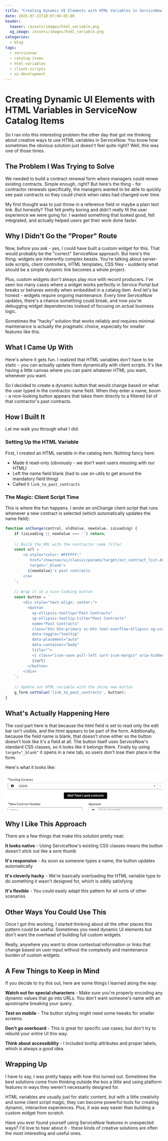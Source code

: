 ```yaml
---
title: "Creating Dynamic UI Elements with HTML Variables in ServiceNow Catalog Items"
date: 2025-07-21T10:07:04-05:00
header: 
  teaser: /assets/images/html_variable.png
  og_image: /assets/images/html_variable.png
categories:
  - blog
tags:
  - servicenow
  - catalog-items
  - html-variables
  - client-scripts
  - ui-development
---
```


# Creating Dynamic UI Elements with HTML Variables in ServiceNow Catalog Items

So I ran into this interesting problem the other day that got me thinking about creative ways to use HTML variables in ServiceNow. You know how sometimes the obvious solution just doesn't feel quite right? Well, this was one of those times.

## The Problem I Was Trying to Solve

We needed to build a contract renewal form where managers could renew existing contracts. Simple enough, right? But here's the thing - for contractor renewals specifically, the managers wanted to be able to quickly see past contracts so they could check when rates had changed over time.

My first thought was to just throw in a reference field or maybe a plain text link. But honestly? That felt pretty boring and didn't really fit the user experience we were going for. I wanted something that looked good, felt integrated, and actually helped users get their work done faster.

## Why I Didn't Go the "Proper" Route

Now, before you ask - yes, I could have built a custom widget for this. That would probably be the "correct" ServiceNow approach. But here's the thing: widgets are inherently complex beasts. You're talking about server-side scripts, client controllers, HTML templates, CSS files - suddenly what should be a simple dynamic link becomes a whole project.

Plus, custom widgets don't always play nice with record producers. I've seen too many cases where a widget works perfectly in Service Portal but breaks or behaves weirdly when embedded in a catalog item. And let's be honest - widgets require ongoing maintenance. Every time ServiceNow updates, there's a chance something could break, and now you're debugging widget dependencies instead of focusing on actual business logic.

Sometimes the "hacky" solution that works reliably and requires minimal maintenance is actually the pragmatic choice, especially for smaller features like this.

## What I Came Up With

Here's where it gets fun. I realized that HTML variables don't have to be static - you can actually update them dynamically with client scripts. It's like having a little canvas where you can paint whatever HTML you want, whenever you want.

So I decided to create a dynamic button that would change based on what the user typed in the contractor name field. When they enter a name, boom - a nice-looking button appears that takes them directly to a filtered list of that contractor's past contracts.

## How I Built It

Let me walk you through what I did:

### Setting Up the HTML Variable

First, I created an HTML variable in the catalog item. Nothing fancy here:
- Made it read-only (obviously - we don't want users messing with our HTML)
- Left the name field blank (had to use sn-utils to get around the mandatory field thing)
- Called it `link_to_past_contracts`

### The Magic: Client Script Time

This is where the fun happens. I wrote an onChange client script that runs whenever a new contract is selected (which automatically updates the name field):

```javascript
function onChange(control, oldValue, newValue, isLoading) {
    if (isLoading || newValue === '') return;
    
    // Build the URL with the contractor name filter
    const url = `
        <a style="color: #FFFFFF;"
           href="/now/nav/ui/classic/params/target/ast_contract_list.do?sysparm_query=short_descriptionLIKE${newValue}^ORDERBYDESCstarts"
           target="_blank">
          ${newValue}'s past contracts
        </a>
    `;
    
    // Wrap it in a nice-looking button
    const button = `
        <div style="text-align: center;">
          <button
            sp-ellipsis-tooltip="Past Contracts"
            sp-ellipsis-tooltip-title="Past Contracts"
            name="Past Contracts"
            class="btn btn-primary sc-btn text-overflow-ellipsis ng-scope"
            data-toggle="tooltip"
            data-placement="auto"
            data-container="body"
            title="">
            <i class="icon-save pull-left cart-icon-margin" aria-hidden="true"></i>
            ${url}
          </button>
        </div>
    `;
    
    // Update our HTML variable with the shiny new button
    g_form.setValue('link_to_past_contracts', button);
}
```

## What's Actually Happening Here

The cool part here is that because the html field is set to read only the edit bar isn't visible, and the html appears to be part of the form. Additionally, because the field name is blank, that doesn't show either so the button doesn't look like it's a field at all. The button itself uses ServiceNow's standard CSS classes, so it looks like it belongs there. Finally by using `target="_blank"` it opens in a new tab, so users don't lose their place in the form.

Here's what it looks like:

![screenshot of the button](/assets/images/html_variable.png)

## Why I Like This Approach

There are a few things that make this solution pretty neat:

**It looks native** - Using ServiceNow's existing CSS classes means the button doesn't stick out like a sore thumb

**It's responsive** - As soon as someone types a name, the button updates automatically

**It's cleverly hacky** - We're basically overloading the HTML variable type to do something it wasn't designed for, which is oddly satisfying

**It's flexible** - You could easily adapt this pattern for all sorts of other scenarios

## Other Ways You Could Use This

Once I got this working, I started thinking about all the other places this pattern could be useful. Sometimes you need dynamic UI elements but don't want the overhead of building full custom widgets.

Really, anywhere you want to show contextual information or links that change based on user input without the complexity and maintenance burden of custom widgets.

## A Few Things to Keep in Mind

If you decide to try this out, here are some things I learned along the way:

**Watch out for special characters** - Make sure you're properly encoding any dynamic values that go into URLs. You don't want someone's name with an apostrophe breaking your query.

**Test on mobile** - The button styling might need some tweaks for smaller screens.

**Don't go overboard** - This is great for specific use cases, but don't try to rebuild your entire UI this way.

**Think about accessibility** - I included tooltip attributes and proper labels, which is always a good idea.

## Wrapping Up

I have to say, I was pretty happy with how this turned out. Sometimes the best solutions come from thinking outside the box a little and using platform features in ways they weren't necessarily designed for.

HTML variables are usually just for static content, but with a little creativity and some client script magic, they can become powerful tools for creating dynamic, interactive experiences. Plus, it was way easier than building a custom widget from scratch.

Have you ever found yourself using ServiceNow features in unexpected ways? I'd love to hear about it - these kinds of creative solutions are often the most interesting and useful ones.
